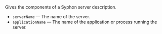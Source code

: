 Gives the components of a Syphon server description. 

   - `serverName` — The name of the server. 
   - `applicationName` — The name of the application or process running the server. 
